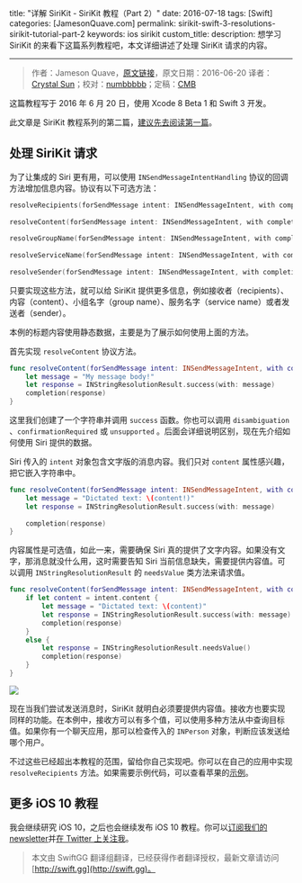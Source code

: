 title: "详解 SiriKit - SiriKit 教程（Part 2）"
date: 2016-07-18
tags: [Swift]
categories: [JamesonQuave.com]
permalink: sirikit-swift-3-resolutions-sirikit-tutorial-part-2
keywords: ios sirikit
custom_title: 
description: 想学习 SiriKit 的来看下这篇系列教程吧，本文详细讲述了处理 SiriKit 请求的内容。

---
> 作者：Jameson Quave，[原文链接](http://jamesonquave.com/blog/sirikit-swift-3-resolutions-sirikit-tutorial-part-2/)，原文日期：2016-06-20
> 译者：[Crystal Sun](http://www.jianshu.com/users/7a2d2cc38444/latest_articles)；校对：[numbbbbb](http://numbbbbb.com/)；定稿：[CMB](https://github.com/chenmingbiao)
  







<!--此处开始正文-->

这篇教程写于 2016 年 6 月 20 日，使用 Xcode 8 Beta 1 和 Swift 3 开发。

此文章是 SiriKit 教程系列的第二篇，[建议先去阅读第一篇](http://swift.gg/2016/06/28/adding-siri-to-ios-10-apps-in-swift-tutorial/)。

## 处理 SiriKit 请求

为了让集成的 Siri 更有用，可以使用 `INSendMessageIntentHandling` 协议的回调方法增加信息内容。协议有以下可选方法：

```swift
resolveRecipients(forSendMessage intent: INSendMessageIntent, with completion: ([INPersonResolutionResult]) -> Swift.Void)
 
resolveContent(forSendMessage intent: INSendMessageIntent, with completion: (INStringResolutionResult) -> Swift.Void)
 
resolveGroupName(forSendMessage intent: INSendMessageIntent, with completion: (INStringResolutionResult) -> Swift.Void)
 
resolveServiceName(forSendMessage intent: INSendMessageIntent, with completion: (INStringResolutionResult) -> Swift.Void)
 
resolveSender(forSendMessage intent: INSendMessageIntent, with completion: (INPersonResolutionResult) -> Swift.Void)

```

<!--more-->

只要实现这些方法，就可以给 SiriKit 提供更多信息，例如接收者（recipients）、内容（content）、小组名字（group name）、服务名字（service name）或者发送者（sender）。

本例的标题内容使用静态数据，主要是为了展示如何使用上面的方法。

首先实现 `resolveContent` 协议方法。

```swift
func resolveContent(forSendMessage intent: INSendMessageIntent, with completion: (INStringResolutionResult) -> Void) {
    let message = "My message body!"
    let response = INStringResolutionResult.success(with: message)
    completion(response)
}
```

这里我们创建了一个字符串并调用 `success` 函数。你也可以调用 `disambiguation` 、`confirmationRequired` 或 `unsupported` 。后面会详细说明区别，现在先介绍如何使用 Siri 提供的数据。

Siri 传入的 `intent` 对象包含文字版的消息内容。我们只对 `content` 属性感兴趣，把它嵌入字符串中。

```swift
func resolveContent(forSendMessage intent: INSendMessageIntent, with completion: (INStringResolutionResult) -> Void) {
    let message = "Dictated text: \(content!)"
    let response = INStringResolutionResult.success(with: message)
 
    completion(response)
}
```

内容属性是可选值，如此一来，需要确保 Siri 真的提供了文字内容。如果没有文字，那消息就没什么用，这时需要告知 Siri 当前信息缺失，需要提供内容值。可以调用 `INStringResolutionResult` 的 `needsValue` 类方法来请求值。

```swift
func resolveContent(forSendMessage intent: INSendMessageIntent, with completion: (INStringResolutionResult) -> Void) {
    if let content = intent.content {
        let message = "Dictated text: \(content)"
        let response = INStringResolutionResult.success(with: message)
        completion(response)
    }
    else {
        let response = INStringResolutionResult.needsValue()
        completion(response)
    }
}
```

![](http://swiftgg-main.b0.upaiyun.com/img/sirikit-swift-3-resolutions-sirikit-tutorial-part-2-1.png)

现在当我们尝试发送消息时，SiriKit 就明白必须要提供内容值。接收方也要实现同样的功能。在本例中，接收方可以有多个值，可以使用多种方法从中查询目标值。如果你有一个聊天应用，那可以检查传入的 `INPerson` 对象，判断应该发送给哪个用户。

不过这些已经超出本教程的范围，留给你自己实现吧。你可以在自己的应用中实现 `resolveRecipients` 方法。如果需要示例代码，可以查看苹果的[示例](https://developer.apple.com/library/prerelease/content/samplecode/UnicornChat/Listings/SiriExtension_UCSendMessageIntentHandler_swift.html)。

## 更多 iOS 10 教程

我会继续研究 iOS 10，之后也会继续发布 iOS 10 教程。你可以[订阅我们的 newsletter](http://eepurl.com/sDFL9)并[在 Twitter 上关注我](http://twitter.com/jquave)。
> 本文由 SwiftGG 翻译组翻译，已经获得作者翻译授权，最新文章请访问 [http://swift.gg](http://swift.gg)。